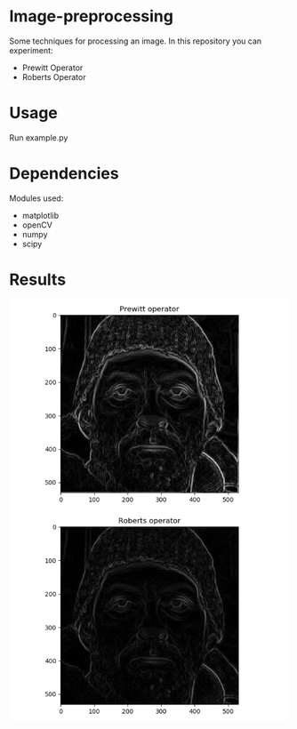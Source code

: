 # Image-preprocessing
Some techniques for processing an image. In this repository you can experiment:
- Prewitt Operator
- Roberts Operator

# Usage
Run example.py

# Dependencies
Modules used:
- matplotlib
- openCV
- numpy
- scipy

# Results
![alt text](https://github.com/aski97/image-preprocessing/blob/master/results/prewitt.png)
![alt text](https://github.com/aski97/Image-preprocessing/blob/master/results/roberts.png)    
      

